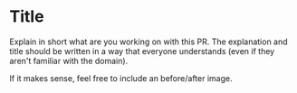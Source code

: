 # Title

Explain in short what are you working on with this PR. The explanation and title should be written in a way that everyone understands (even if they aren't familiar with the domain).

If it makes sense, feel free to include an before/after image.